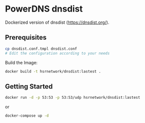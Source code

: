# PowerDNS dnsdist
Dockerized version of dnsdist (https://dnsdist.org/).

## Prerequisites
```bash
cp dnsdist.conf.tmpl dnsdist.conf
# Edit the configuration according to your needs
```

Build the Image:
```bash
docker build -t hsrnetwork/dnsdist:lastest .
```

## Getting Started
```bash
docker run -d -p 53:53 -p 53:53/udp hsrnetwork/dnsdist:lastest
```
or
```bash
docker-compose up -d
```
